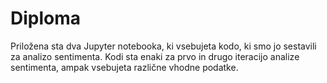 # Diploma
Priložena sta dva Jupyter notebooka, ki vsebujeta kodo, ki smo jo sestavili za analizo sentimenta. Kodi sta enaki za prvo in drugo iteracijo analize sentimenta,
ampak vsebujeta različne vhodne podatke.
